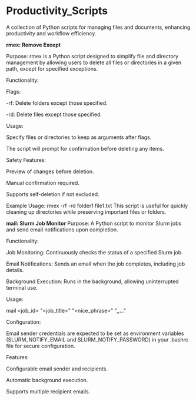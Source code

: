 # Productivity_Scripts

A collection of Python scripts for managing files and documents, enhancing productivity and workflow efficiency.





**rmex: Remove Except**

Purpose:
rmex is a Python script designed to simplify file and directory management by allowing users to delete all files or directories in a given path, except for specified exceptions.

Functionality:

Flags:

-rf: Delete folders except those specified.

-rd: Delete files except those specified.

Usage:

Specify files or directories to keep as arguments after flags.

The script will prompt for confirmation before deleting any items.

Safety Features:

Preview of changes before deletion.

Manual confirmation required.

Supports self-deletion if not excluded.

Example Usage:
rmex -rf -rd folder1 file1.txt
This script is useful for quickly cleaning up directories while preserving important files or folders.





**mail: Slurm Job Monitor**
Purpose:
A Python script to monitor Slurm jobs and send email notifications upon completion.

Functionality:

Job Monitoring: Continuously checks the status of a specified Slurm job.

Email Notifications: Sends an email when the job completes, including job details.

Background Execution: Runs in the background, allowing uninterrupted terminal use.

Usage:

mail <job_id> "<job_title>" "<nice_phrase>" "<email1>,<email2>,..."

Configuration:

Email sender credentials are expected to be set as environment variables (SLURM_NOTIFY_EMAIL and SLURM_NOTIFY_PASSWORD) in your .bashrc file for secure configuration.

Features:

Configurable email sender and recipients.

Automatic background execution.

Supports multiple recipient emails.




